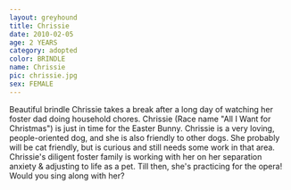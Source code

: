 ```yaml
---
layout: greyhound
title: Chrissie
date: 2010-02-05
age: 2 YEARS
category: adopted
color: BRINDLE
name: Chrissie
pic: chrissie.jpg
sex: FEMALE
---
```



Beautiful brindle Chrissie takes a break after a long day of watching her foster dad doing household chores. Chrissie
(Race name "All I Want for Christmas") is just in time for the Easter Bunny.  Chrissie is a very loving, people-oriented
dog, and she is also friendly to other dogs. She probably will be cat friendly, but is curious and still needs some work
in that area.  Chrissie's diligent foster family is working with her on her separation anxiety & adjusting to life as a
pet. Till then, she's practicing for the opera!  Would you sing along with her?
